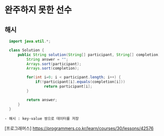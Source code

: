 # 완주하지 못한 선수

## 해시

```JAVA
  import java.util.*;

  class Solution {
      public String solution(String[] participant, String[] completion) {
          String answer = "";
          Arrays.sort(participant);
          Arrays.sort(completion);

          for(int i=0; i < participant.length; i++) {
              if(!participant[i].equals(completion[i]))
                  return participant[i];
          }

          return answer;
      }
  }
```

```
- 해시 : key-value 쌍으로 데이터를 저장
```

[프로그래머스] https://programmers.co.kr/learn/courses/30/lessons/42576

